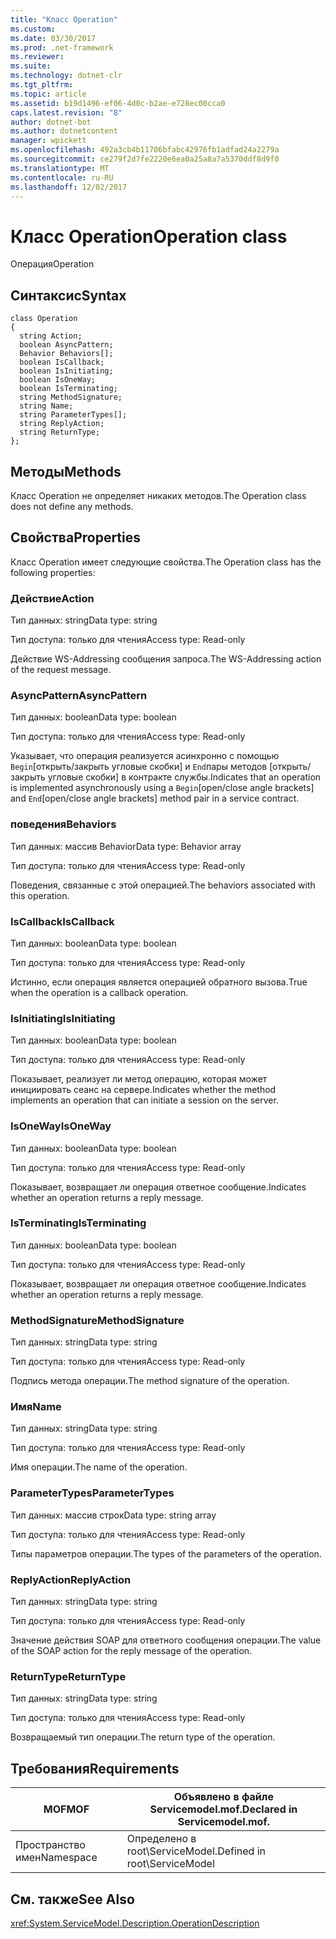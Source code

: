 ```yaml
---
title: "Класс Operation"
ms.custom: 
ms.date: 03/30/2017
ms.prod: .net-framework
ms.reviewer: 
ms.suite: 
ms.technology: dotnet-clr
ms.tgt_pltfrm: 
ms.topic: article
ms.assetid: b19d1496-ef06-4d0c-b2ae-e728ec00cca0
caps.latest.revision: "8"
author: dotnet-bot
ms.author: dotnetcontent
manager: wpickett
ms.openlocfilehash: 492a3cb4b11706bfabc42976fb1adfad24a2279a
ms.sourcegitcommit: ce279f2d7fe2220e6ea0a25a8a7a5370ddf8d9f0
ms.translationtype: MT
ms.contentlocale: ru-RU
ms.lasthandoff: 12/02/2017
---
```

# <a name="operation-class"></a><span data-ttu-id="d5181-102">Класс Operation</span><span class="sxs-lookup"><span data-stu-id="d5181-102">Operation class</span></span>
<span data-ttu-id="d5181-103">Операция</span><span class="sxs-lookup"><span data-stu-id="d5181-103">Operation</span></span>  
  
## <a name="syntax"></a><span data-ttu-id="d5181-104">Синтаксис</span><span class="sxs-lookup"><span data-stu-id="d5181-104">Syntax</span></span>  
  
```  
class Operation  
{  
  string Action;  
  boolean AsyncPattern;  
  Behavior Behaviors[];  
  boolean IsCallback;  
  boolean IsInitiating;  
  boolean IsOneWay;  
  boolean IsTerminating;  
  string MethodSignature;  
  string Name;  
  string ParameterTypes[];  
  string ReplyAction;  
  string ReturnType;  
};  
```  
  
## <a name="methods"></a><span data-ttu-id="d5181-105">Методы</span><span class="sxs-lookup"><span data-stu-id="d5181-105">Methods</span></span>  
 <span data-ttu-id="d5181-106">Класс Operation не определяет никаких методов.</span><span class="sxs-lookup"><span data-stu-id="d5181-106">The Operation class does not define any methods.</span></span>  
  
## <a name="properties"></a><span data-ttu-id="d5181-107">Свойства</span><span class="sxs-lookup"><span data-stu-id="d5181-107">Properties</span></span>  
 <span data-ttu-id="d5181-108">Класс Operation имеет следующие свойства.</span><span class="sxs-lookup"><span data-stu-id="d5181-108">The Operation class has the following properties:</span></span>  
  
### <a name="action"></a><span data-ttu-id="d5181-109">Действие</span><span class="sxs-lookup"><span data-stu-id="d5181-109">Action</span></span>  
 <span data-ttu-id="d5181-110">Тип данных: string</span><span class="sxs-lookup"><span data-stu-id="d5181-110">Data type: string</span></span>  
  
 <span data-ttu-id="d5181-111">Тип доступа: только для чтения</span><span class="sxs-lookup"><span data-stu-id="d5181-111">Access type: Read-only</span></span>  
  
 <span data-ttu-id="d5181-112">Действие WS-Addressing сообщения запроса.</span><span class="sxs-lookup"><span data-stu-id="d5181-112">The WS-Addressing action of the request message.</span></span>  
  
### <a name="asyncpattern"></a><span data-ttu-id="d5181-113">AsyncPattern</span><span class="sxs-lookup"><span data-stu-id="d5181-113">AsyncPattern</span></span>  
 <span data-ttu-id="d5181-114">Тип данных: boolean</span><span class="sxs-lookup"><span data-stu-id="d5181-114">Data type: boolean</span></span>  
  
 <span data-ttu-id="d5181-115">Тип доступа: только для чтения</span><span class="sxs-lookup"><span data-stu-id="d5181-115">Access type: Read-only</span></span>  
  
 <span data-ttu-id="d5181-116">Указывает, что операция реализуется асинхронно с помощью `Begin`[открыть/закрыть угловые скобки] и `End`пары методов [открыть/закрыть угловые скобки] в контракте службы.</span><span class="sxs-lookup"><span data-stu-id="d5181-116">Indicates that an operation is implemented asynchronously using a `Begin`[open/close angle brackets] and `End`[open/close angle brackets] method pair in a service contract.</span></span>  
  
### <a name="behaviors"></a><span data-ttu-id="d5181-117">поведения</span><span class="sxs-lookup"><span data-stu-id="d5181-117">Behaviors</span></span>  
 <span data-ttu-id="d5181-118">Тип данных: массив Behavior</span><span class="sxs-lookup"><span data-stu-id="d5181-118">Data type: Behavior array</span></span>  
  
 <span data-ttu-id="d5181-119">Тип доступа: только для чтения</span><span class="sxs-lookup"><span data-stu-id="d5181-119">Access type: Read-only</span></span>  
  
 <span data-ttu-id="d5181-120">Поведения, связанные с этой операцией.</span><span class="sxs-lookup"><span data-stu-id="d5181-120">The behaviors associated with this operation.</span></span>  
  
### <a name="iscallback"></a><span data-ttu-id="d5181-121">IsCallback</span><span class="sxs-lookup"><span data-stu-id="d5181-121">IsCallback</span></span>  
 <span data-ttu-id="d5181-122">Тип данных: boolean</span><span class="sxs-lookup"><span data-stu-id="d5181-122">Data type: boolean</span></span>  
  
 <span data-ttu-id="d5181-123">Тип доступа: только для чтения</span><span class="sxs-lookup"><span data-stu-id="d5181-123">Access type: Read-only</span></span>  
  
 <span data-ttu-id="d5181-124">Истинно, если операция является операцией обратного вызова.</span><span class="sxs-lookup"><span data-stu-id="d5181-124">True when the operation is a callback operation.</span></span>  
  
### <a name="isinitiating"></a><span data-ttu-id="d5181-125">IsInitiating</span><span class="sxs-lookup"><span data-stu-id="d5181-125">IsInitiating</span></span>  
 <span data-ttu-id="d5181-126">Тип данных: boolean</span><span class="sxs-lookup"><span data-stu-id="d5181-126">Data type: boolean</span></span>  
  
 <span data-ttu-id="d5181-127">Тип доступа: только для чтения</span><span class="sxs-lookup"><span data-stu-id="d5181-127">Access type: Read-only</span></span>  
  
 <span data-ttu-id="d5181-128">Показывает, реализует ли метод операцию, которая может инициировать сеанс на сервере.</span><span class="sxs-lookup"><span data-stu-id="d5181-128">Indicates whether the method implements an operation that can initiate a session on the server.</span></span>  
  
### <a name="isoneway"></a><span data-ttu-id="d5181-129">IsOneWay</span><span class="sxs-lookup"><span data-stu-id="d5181-129">IsOneWay</span></span>  
 <span data-ttu-id="d5181-130">Тип данных: boolean</span><span class="sxs-lookup"><span data-stu-id="d5181-130">Data type: boolean</span></span>  
  
 <span data-ttu-id="d5181-131">Тип доступа: только для чтения</span><span class="sxs-lookup"><span data-stu-id="d5181-131">Access type: Read-only</span></span>  
  
 <span data-ttu-id="d5181-132">Показывает, возвращает ли операция ответное сообщение.</span><span class="sxs-lookup"><span data-stu-id="d5181-132">Indicates whether an operation returns a reply message.</span></span>  
  
### <a name="isterminating"></a><span data-ttu-id="d5181-133">IsTerminating</span><span class="sxs-lookup"><span data-stu-id="d5181-133">IsTerminating</span></span>  
 <span data-ttu-id="d5181-134">Тип данных: boolean</span><span class="sxs-lookup"><span data-stu-id="d5181-134">Data type: boolean</span></span>  
  
 <span data-ttu-id="d5181-135">Тип доступа: только для чтения</span><span class="sxs-lookup"><span data-stu-id="d5181-135">Access type: Read-only</span></span>  
  
 <span data-ttu-id="d5181-136">Показывает, возвращает ли операция ответное сообщение.</span><span class="sxs-lookup"><span data-stu-id="d5181-136">Indicates whether an operation returns a reply message.</span></span>  
  
### <a name="methodsignature"></a><span data-ttu-id="d5181-137">MethodSignature</span><span class="sxs-lookup"><span data-stu-id="d5181-137">MethodSignature</span></span>  
 <span data-ttu-id="d5181-138">Тип данных: string</span><span class="sxs-lookup"><span data-stu-id="d5181-138">Data type: string</span></span>  
  
 <span data-ttu-id="d5181-139">Тип доступа: только для чтения</span><span class="sxs-lookup"><span data-stu-id="d5181-139">Access type: Read-only</span></span>  
  
 <span data-ttu-id="d5181-140">Подпись метода операции.</span><span class="sxs-lookup"><span data-stu-id="d5181-140">The method signature of the operation.</span></span>  
  
### <a name="name"></a><span data-ttu-id="d5181-141">Имя</span><span class="sxs-lookup"><span data-stu-id="d5181-141">Name</span></span>  
 <span data-ttu-id="d5181-142">Тип данных: string</span><span class="sxs-lookup"><span data-stu-id="d5181-142">Data type: string</span></span>  
  
 <span data-ttu-id="d5181-143">Тип доступа: только для чтения</span><span class="sxs-lookup"><span data-stu-id="d5181-143">Access type: Read-only</span></span>  
  
 <span data-ttu-id="d5181-144">Имя операции.</span><span class="sxs-lookup"><span data-stu-id="d5181-144">The name of the operation.</span></span>  
  
### <a name="parametertypes"></a><span data-ttu-id="d5181-145">ParameterTypes</span><span class="sxs-lookup"><span data-stu-id="d5181-145">ParameterTypes</span></span>  
 <span data-ttu-id="d5181-146">Тип данных: массив строк</span><span class="sxs-lookup"><span data-stu-id="d5181-146">Data type: string array</span></span>  
  
 <span data-ttu-id="d5181-147">Тип доступа: только для чтения</span><span class="sxs-lookup"><span data-stu-id="d5181-147">Access type: Read-only</span></span>  
  
 <span data-ttu-id="d5181-148">Типы параметров операции.</span><span class="sxs-lookup"><span data-stu-id="d5181-148">The types of the parameters of the operation.</span></span>  
  
### <a name="replyaction"></a><span data-ttu-id="d5181-149">ReplyAction</span><span class="sxs-lookup"><span data-stu-id="d5181-149">ReplyAction</span></span>  
 <span data-ttu-id="d5181-150">Тип данных: string</span><span class="sxs-lookup"><span data-stu-id="d5181-150">Data type: string</span></span>  
  
 <span data-ttu-id="d5181-151">Тип доступа: только для чтения</span><span class="sxs-lookup"><span data-stu-id="d5181-151">Access type: Read-only</span></span>  
  
 <span data-ttu-id="d5181-152">Значение действия SOAP для ответного сообщения операции.</span><span class="sxs-lookup"><span data-stu-id="d5181-152">The value of the SOAP action for the reply message of the operation.</span></span>  
  
### <a name="returntype"></a><span data-ttu-id="d5181-153">ReturnType</span><span class="sxs-lookup"><span data-stu-id="d5181-153">ReturnType</span></span>  
 <span data-ttu-id="d5181-154">Тип данных: string</span><span class="sxs-lookup"><span data-stu-id="d5181-154">Data type: string</span></span>  
  
 <span data-ttu-id="d5181-155">Тип доступа: только для чтения</span><span class="sxs-lookup"><span data-stu-id="d5181-155">Access type: Read-only</span></span>  
  
 <span data-ttu-id="d5181-156">Возвращаемый тип операции.</span><span class="sxs-lookup"><span data-stu-id="d5181-156">The return type of the operation.</span></span>  
  
## <a name="requirements"></a><span data-ttu-id="d5181-157">Требования</span><span class="sxs-lookup"><span data-stu-id="d5181-157">Requirements</span></span>  
  
|<span data-ttu-id="d5181-158">MOF</span><span class="sxs-lookup"><span data-stu-id="d5181-158">MOF</span></span>|<span data-ttu-id="d5181-159">Объявлено в файле Servicemodel.mof.</span><span class="sxs-lookup"><span data-stu-id="d5181-159">Declared in Servicemodel.mof.</span></span>|  
|---------|-----------------------------------|  
|<span data-ttu-id="d5181-160">Пространство имен</span><span class="sxs-lookup"><span data-stu-id="d5181-160">Namespace</span></span>|<span data-ttu-id="d5181-161">Определено в root\ServiceModel.</span><span class="sxs-lookup"><span data-stu-id="d5181-161">Defined in root\ServiceModel</span></span>|  
  
## <a name="see-also"></a><span data-ttu-id="d5181-162">См. также</span><span class="sxs-lookup"><span data-stu-id="d5181-162">See Also</span></span>  
 <xref:System.ServiceModel.Description.OperationDescription>
